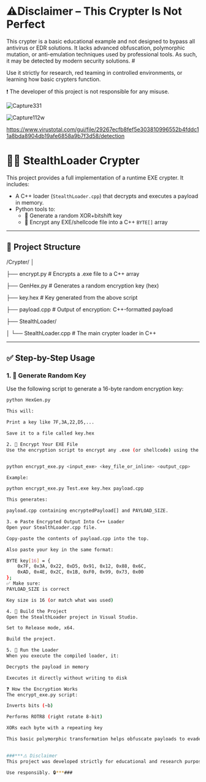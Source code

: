  # ⚠️Disclaimer – This Crypter Is Not Perfect
This crypter is a basic educational example and not designed to bypass all antivirus or EDR solutions.
It lacks advanced obfuscation, polymorphic mutation, or anti-emulation techniques used by professional tools.
As such, it may be detected by modern security solutions. #

Use it strictly for research, red teaming in controlled environments, or learning how basic crypters function.

❗ The developer of this project is not responsible for any misuse.

![Capture331](https://github.com/user-attachments/assets/f7de3e44-d31e-408a-892b-eadd96948873)

![Capture112w](https://github.com/user-attachments/assets/7f6a2c81-5351-40f0-a9a8-a48464c700ff)

https://www.virustotal.com/gui/file/29267ecfb8fef5e303810996552b4fddc11a8bda8904db19afe6858a9b7f3d58/detection



# 🕵️‍♂️ StealthLoader Crypter

This project provides a full implementation of a runtime EXE crypter. It includes:

- A C++ loader (`StealthLoader.cpp`) that decrypts and executes a payload in memory.
- Python tools to:
  - 🔐 Generate a random XOR+bitshift key
  - 🧬 Encrypt any EXE/shellcode file into a C++ `BYTE[]` array

---

## 📁 Project Structure

/Crypter/
│

├── encrypt.py # Encrypts a .exe file to a C++ array

├── GenHex.py # Generates a random encryption key (hex)

├── key.hex # Key generated from the above script

├── payload.cpp # Output of encryption: C++-formatted payload

├── StealthLoader/

│ └── StealthLoader.cpp # The main crypter loader in C++


---

## ✅ Step-by-Step Usage

### 1. 🔑 Generate Random Key

Use the following script to generate a 16-byte random encryption key:

```bash
python HexGen.py

This will:

Print a key like 7F,3A,22,D5,...

Save it to a file called key.hex

2. 🔐 Encrypt Your EXE File
Use the encryption script to encrypt any .exe (or shellcode) using the key:


python encrypt_exe.py <input_exe> <key_file_or_inline> <output_cpp>

Example:

python encrypt_exe.py Test.exe key.hex payload.cpp

This generates:

payload.cpp containing encryptedPayload[] and PAYLOAD_SIZE.

3. ⚙️ Paste Encrypted Output Into C++ Loader
Open your StealthLoader.cpp file.

Copy-paste the contents of payload.cpp into the top.

Also paste your key in the same format:

BYTE key[16] = {
    0x7F, 0x3A, 0x22, 0xD5, 0x91, 0x12, 0x88, 0x6C,
    0xAD, 0x4E, 0x2C, 0x1B, 0xF0, 0x99, 0x73, 0x00
};
✅ Make sure:
PAYLOAD_SIZE is correct

Key size is 16 (or match what was used)

4. 🧪 Build the Project
Open the StealthLoader project in Visual Studio.

Set to Release mode, x64.

Build the project.

5. 🧨 Run the Loader
When you execute the compiled loader, it:

Decrypts the payload in memory

Executes it directly without writing to disk

❓ How the Encryption Works
The encrypt_exe.py script:

Inverts bits (~b)

Performs ROTR8 (right rotate 8-bit)

XORs each byte with a repeating key

This basic polymorphic transformation helps obfuscate payloads to evade detection.

            
###***⚠️ Disclaimer
This project was developed strictly for educational and research purposes. I do not endorse or condone the use of this tool for malicious activities. Any misuse of this code or concepts is not my responsibility. By using this repository, you agree to comply with all applicable laws and regulations in your jurisdiction.

Use responsibly. 🔒***###
